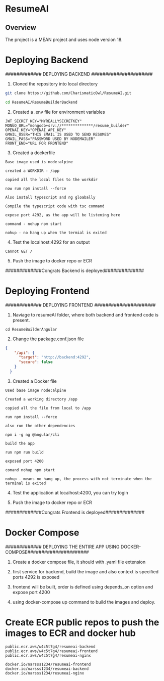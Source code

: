 # ResumeAI

## Overview

The project is a MEAN project and uses node version 18.

# Deploying Backend
############# DEPLOYING BACKEND ######################

1. Cloned the repository into local directory

```bash
git clone https://github.com/CharismaticOwl/ResumeAI.git

cd ResumeAI/ResumeBuilderBackend
```

2. Created a .env file for environment variables

```
JWT_SECRET_KEY="MYREALLYSECRETKEY"
MONGO_URL="mongodb+srv://**************/resume_builder"
OPENAI_KEY="OPENAI_API_KEY"
GMAIL_USER="THIS EMAIL IS USED TO SEND RESUMES"
GMAIL_PASS="PASSWORD USED BY NODEMAILER"
FRONT_END="URL FOR FRONTEND"
```

3. Created a dockerfile

```
Base image used is node:alpine

created a WORKDIR - /app

copied all the local files to the workdir

now run npm install --force

Also install typescript and ng gloabally

Compile the typescript code with tsc command

expose port 4292, as the app will be listening here

command - nohup npm start

nohup - no hang up when the termial is exited
```

4. Test the localhost:4292 for an output

```
Cannot GET /
```

5. Push the image to docker repo or ECR


#############Congrats Backend is deployed##############

# Deploying Frontend
############# DEPLOYING FRONTEND ######################

1. Naviage to resumeAI folder, where both backend and frontend code is present.

```
cd ResumeBuilderAngular
```

2. Change the package.conf.json file

```json
{
    "/api": {
      "target": "http://backend:4292",
      "secure": false
    }
  }
```

3. Created a Docker file

```
Used base image node:alpine

Created a working directory /app

copied all the file from local to /app

run npm install --force

also run the other dependencies

npm i -g ng @angular/cli

build the app

run npm run build

exposed port 4200

comand nohup npm start

nohup - means no hang up, the process with not terminate when the terminal is exited
```

4. Test the application at localhost:4200, you can try login

5. Push the image to docker repo or ECR


#############Congrats Frontend is deployed##############

# Docker Compose
############# DEPLOYING THE ENTIRE APP USING DOCKER-COMPOSE######################

1. Create a docker compose file, it should with .yaml file extension

2. first service for backend, build the image and also context is specified
 ports 4292 is exposed

3. frontend will be built, order is defined using depends_on option and expose port 4200

4. using docker-compose up command to build the images and deploy.

# Create ECR  public repos to push the images to ECR and docker hub

```
public.ecr.aws/w4c5t7g4/resumeai-backend
public.ecr.aws/w4c5t7g4/resumeai-frontend
public.ecr.aws/w4c5t7g4/resumeai-nginx
```

```
docker.io/narsss1234/resumeai-frontend
docker.io/narsss1234/resumeai-backend
docker.io/narsss1234/resumeai-nginx
```

# 